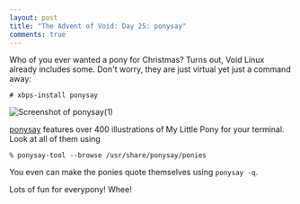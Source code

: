 ```yaml
---
layout: post
title: "The Advent of Void: Day 25: ponysay"
comments: true
---
```


Who of you ever wanted a pony for Christmas?
Turns out, Void Linux already includes some.  Don't worry,
they are just virtual yet just a command away:

```
# xbps-install ponysay
```

![Screenshot of ponysay(1)](/assets/screenshots/xmas-ponysay.png)

[ponysay](https://man.voidlinux.eu/ponysay.6) features over 400
illustrations of My Little Pony for your terminal.
Look at all of them using

```
% ponysay-tool --browse /usr/share/ponysay/ponies
```

You even can make the ponies quote themselves using `ponysay -q`.

Lots of fun for everypony!  Whee!
